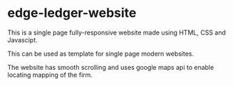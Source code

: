 # edge-ledger-website
This is a single page fully-responsive website made using HTML, CSS and Javascipt.

This can be used as template for single page modern websites.

The website has smooth scrolling and uses google maps api to enable locating mapping of the firm.

